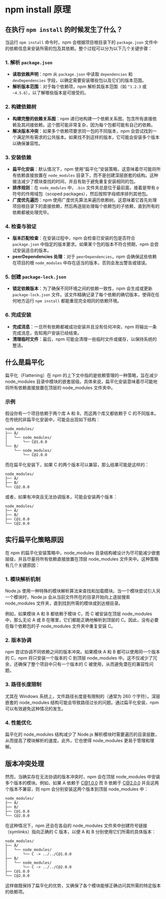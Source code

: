 # npm install 原理

## 在执行 `npm install` 的时候发生了什么？

当运行 `npm install` 命令时，npm 会根据项目根目录下的 `package.json` 文件中的依赖信息来安装所需的包及其依赖。整个过程可以分为以下几个关键步骤：

### 1. 解析 `package.json`

- **读取依赖声明**：npm 从 `package.json` 中读取 `dependencies` 和 `devDependencies` 字段，以确定需要安装哪些包以及它们的版本范围。
- **解析版本范围**：对于每个依赖项，npm 解析其版本范围（如 `^1.2.3` 或 `~4.5.6`），以了解哪些版本是可接受的。

### 2. 构建依赖树

- **构建完整的依赖关系图**：npm 递归地构建一个依赖关系图，包含所有直接依赖及其间接依赖。这个图可能非常复杂，因为每个包都可能有自己的依赖。
- **解决版本冲突**：如果多个依赖项要求同一包的不同版本，npm 会尝试找到一个满足所有需求的公共版本。如果找不到这样的版本，它可能会安装多个版本以确保兼容性。

### 3. 安装依赖

- **扁平化安装**：默认情况下，npm 使用“扁平化”安装策略，这意味着尽可能将所有依赖直接放置在 `node_modules` 目录下，而不是创建深层嵌套的结构。这种做法减少了模块查找的时间，并且有助于避免重复安装相同的包。
- **排序规则**：在 `node_modules` 中，`.bin` 文件夹总是位于最前面，接着是带有 `@` 符号的作用域包（scoped packages），然后按照字母顺序排列其他包。
- **广度优先遍历**：npm 使用广度优先算法来遍历依赖树。这意味着它首先处理项目根目录下的直接依赖，然后再逐层处理每个依赖包的子依赖，直到所有的依赖都被处理完毕。

### 4. 检查与验证

- **版本匹配检查**：在安装过程中，npm 会检查已安装的包是否符合 `package.json` 中指定的版本要求。如果某个包的版本不符合预期，npm 会尝试安装适合的版本。
- **peerDependencies 处理**：对于 `peerDependencies`，npm 会确保这些依赖在项目的根 `node_modules` 中存在适当的版本，否则会发出警告或错误。

### 5. 创建 `package-lock.json`

- **锁定依赖版本**：为了确保不同环境之间的依赖一致性，npm 会生成或更新 `package-lock.json` 文件。该文件精确记录了每个依赖的确切版本，使得在任何地方运行 `npm install` 都能重现完全相同的依赖环境。

### 6. 完成安装

- **完成消息**：一旦所有依赖都被成功安装并且没有任何冲突，npm 将输出一条完成消息，告知用户安装已经结束。
- **清理临时文件**：最后，npm 可能会清理一些临时文件或缓存，以保持系统的整洁。

## 什么是扁平化
扁平化（Flattening）在 npm 的上下文中指的是依赖管理的一种策略，旨在减少 node_modules 目录中模块的嵌套层级。具体来说，扁平化安装意味着尽可能地将所有依赖直接放置在顶层的 node_modules 文件夹中。
### 示例
假设你有一个项目依赖于两个库 A 和 B，而这两个库又都依赖于 C 的不同版本。在传统的非扁平化安装中，可能会出现如下结构：

```
node_modules/
├── A/
│   └── node_modules/
│       └── C@1.0.0
└── B/
    └── node_modules/
        └── C@2.0.0
```
而在扁平化安装下，如果 C 的两个版本可以兼容，那么结果可能是这样的：

```
node_modules/
├── A/
├── B/
└── C@2.0.0
```
或者，如果有冲突且无法协调版本，可能会安装两个版本：

```
node_modules/
├── A/
├── B/
├── C@1.0.0
└── C@2.0.0
```

## 实行扁平化策略原因
在 npm 的扁平化安装策略中，node_modules 目录结构被设计为尽可能减少嵌套层级，并且尽量将所有依赖直接放置在顶层 node_modules 文件夹中。这种策略有几个关键原因：

### 1. 模块解析机制
Node.js 使用一种特殊的模块解析算法来查找和加载模块。当一个模块尝试引入另一个模块时，Node.js 会从当前文件所在的目录开始向上逐层搜索 node_modules 文件夹，直到找到所需的模块或到达根目录。

例如，如果模块 A 和 B 都依赖于模块 C，而 C 被安装在顶层 node_modules 中，那么无论 A 或 B 在哪里，它们都能正确地解析到顶层的 C。因此，没有必要在每个依赖包的子 node_modules 文件夹中重复安装 C。

### 2. 版本协调
npm 尝试协调不同依赖之间的版本冲突。如果模块 A 和 B 都可以使用同一个版本的 C，npm 将只安装一个版本的 C 到顶层 node_modules 中。这不仅减少了冗余，还确保了整个项目中只有一个版本的 C 被使用，从而避免潜在的兼容性问题。

### 3. 路径长度限制
尤其在 Windows 系统上，文件路径长度是有限制的（通常为 260 个字符）。深层嵌套的 node_modules 结构可能会导致路径过长的问题。通过扁平化安装，npm 可以有效避免这种情况的发生。

### 4. 性能优化
扁平化的 node_modules 结构减少了 Node.js 解析模块时需要遍历的目录层数，从而提高了模块解析的速度。此外，它也使得 node_modules 更易于管理和理解。

## 版本冲突处理
然而，当确实存在无法协调的版本冲突时，npm 会在顶层 node_modules 中安装多个版本的模块。例如，如果 A 依赖于 C@1.0.0 而 B 依赖于 C@2.0.0 并且这两个版本不兼容，则 npm 会分别安装这两个版本到顶层 node_modules 中：

```
node_modules/
├── A/
├── B/
├── C@1.0.0
└── C@2.0.0
```

在这种情况下，npm 还会在各自的 node_modules 文件夹中创建符号链接（symlinks）指向正确的 C 版本，以便 A 和 B 分别使用它们所需的具体版本：
```
node_modules/
├── A/
│   └── node_modules/
│       └── C -> ../../C@1.0.0
├── B/
│   └── node_modules/
│       └── C -> ../../C@2.0.0
├── C@1.0.0
└── C@2.0.0
```
这样做既保持了扁平化的优势，又确保了各个模块能够正确访问其所需的特定版本的依赖项。